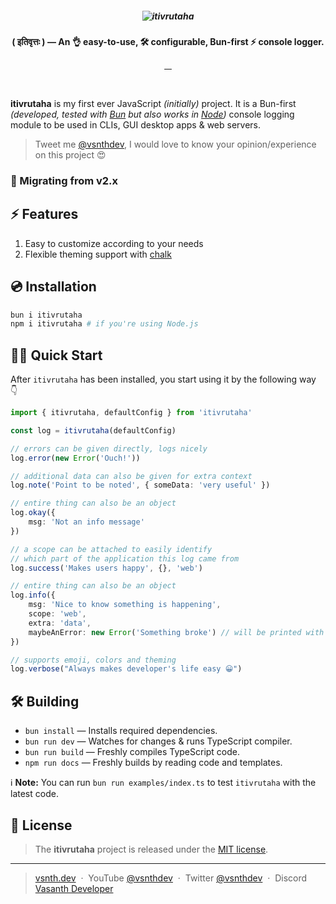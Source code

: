 <h5 align="center">
    <img src="https://github.com/vsnthdev/itivrutaha/blob/designs/header.png?raw=true" alt="itivrutaha">
</h5>
<p align="center"><strong>( इतिवृत्तः ) — An 👌 easy-to-use, 🛠️ configurable, Bun-first ⚡ console logger.</strong></p>
<p align="center">
    <a target="_blank" rel="noopener" href="https://www.npmjs.com/package/itivrutaha">
        <img src="https://img.shields.io/npm/v/itivrutaha.svg?style=flat-square" alt="">
    </a>
    <a target="_blank" rel="noopener" href="https://www.npmjs.com/package/itivrutaha?activeTab=versions">
        <img src="https://img.shields.io/npm/dm/itivrutaha.svg?style=flat-square" alt="">
    </a>
    <a href="https://github.com/vsnthdev/itivrutaha/issues">
        <img src="https://img.shields.io/github/issues/vsnthdev/itivrutaha.svg?style=flat-square" alt="">
    </a>
    <a href="https://github.com/vsnthdev/itivrutaha/commits/main">
        <img src="https://img.shields.io/github/last-commit/vsnthdev/itivrutaha.svg?style=flat-square"
            alt="">
    </a>
</p>
<br>

**itivrutaha** is my first ever JavaScript *(initially)* project. It is a Bun-first *(developed, tested with [Bun](https://bun.sh) but also works in [Node](https://nodejs.org))* console logging module to be used in CLIs, GUI desktop apps & web servers.

> Tweet me <a target="_blank" rel="noopener" href="https://vas.cx/twitter">@vsnthdev</a>, I would love to know your opinion/experience on this project 😍

### 🚀 Migrating from v2.x

<!-- todo -->

## ⚡️ Features

1. Easy to customize according to your needs
2. Flexible theming support with [chalk](https://www.npmjs.com/package/chalk)

## 💿 Installation

```bash
bun i itivrutaha
npm i itivrutaha # if you're using Node.js
```

## 🚴‍♂️ Quick Start
After `itivrutaha` has been installed, you start using it by the following way 👇

```typescript
import { itivrutaha, defaultConfig } from 'itivrutaha'

const log = itivrutaha(defaultConfig)

// errors can be given directly, logs nicely
log.error(new Error('Ouch!'))

// additional data can also be given for extra context
log.note('Point to be noted', { someData: 'very useful' })

// entire thing can also be an object
log.okay({
    msg: 'Not an info message'
})

// a scope can be attached to easily identify
// which part of the application this log came from
log.success('Makes users happy', {}, 'web')

// entire thing can also be an object
log.info({
    msg: 'Nice to know something is happening',
    scope: 'web',
    extra: 'data',
    maybeAnError: new Error('Something broke') // will be printed with trace
})

// supports emoji, colors and theming
log.verbose("Always makes developer's life easy 😀")
```

## 🛠 Building

* `bun install` — Installs required dependencies.
* `bun run dev` — Watches for changes & runs TypeScript compiler.
* `bun run build` — Freshly compiles TypeScript code.
* `npm run docs` — Freshly builds by reading code and templates.

ℹ️ **Note:** You can run `bun run examples/index.ts` to test `itivrutaha` with the latest code.

## 📰 License
> The **itivrutaha** project is released under the [MIT license](https://github.com/vasanthdeveloper/itivrutaha/blob/main/LICENSE.md).
<hr>

> [vsnth.dev](https://vsnth.dev) &nbsp;&middot;&nbsp;
> YouTube [@vsnthdev](https://vas.cx/videos) &nbsp;&middot;&nbsp;
> Twitter [@vsnthdev](https://vas.cx/@vsnthdev) &nbsp;&middot;&nbsp;
> Discord [Vasanth Developer](https://vas.cx/@discord)